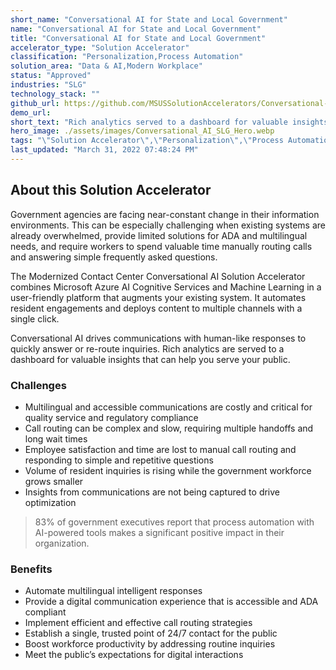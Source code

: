 ```yaml
---
short_name: "Conversational AI for State and Local Government"
name: "Conversational AI for State and Local Government"
title: "Conversational AI for State and Local Government"
accelerator_type: "Solution Accelerator"
classification: "Personalization,Process Automation"
solution_area: "Data & AI,Modern Workplace"
status: "Approved"
industries: "SLG"
technology_stack: ""
github_url: https://github.com/MSUSSolutionAccelerators/Conversational-AI-Solution-Accelerator
demo_url: 
short_text: "Rich analytics served to a dashboard for valuable insights that can help you serve your public."
hero_image: ./assets/images/Conversational_AI_SLG_Hero.webp
tags: "\"Solution Accelerator\",\"Personalization\",\"Process Automation\",\"SLG\""
last_updated: "March 31, 2022 07:48:24 PM"
---
```

## About this Solution Accelerator

Government agencies are facing near-constant change in their information environments. This can be especially challenging when existing systems are already overwhelmed, provide limited solutions for ADA and multilingual needs, and require workers to spend valuable time manually routing calls and answering simple frequently asked questions.

The Modernized Contact Center Conversational AI Solution Accelerator combines Microsoft Azure AI Cognitive Services and Machine Learning in a user-friendly platform that augments your existing system. It automates resident engagements and deploys content to multiple channels with a single click. 

Conversational AI drives communications with human-like responses to quickly answer or re-route inquiries. Rich analytics are served to a dashboard for valuable insights that can help you serve your public.

### Challenges

* Multilingual and accessible communications are costly and critical for quality service and regulatory compliance
* Call routing can be complex and slow, requiring multiple handoffs and long wait times
* Employee satisfaction and time are lost to manual call routing and responding to simple and repetitive questions
* Volume of resident inquiries is rising while the government workforce grows smaller
* Insights from communications are not being captured to drive optimization

> 83% of government executives report that process automation with AI-powered tools makes a significant positive impact in their organization.

### Benefits

* Automate multilingual intelligent responses
* Provide a digital communication experience that is accessible and ADA compliant
* Implement efficient and effective call routing strategies
* Establish a single, trusted point of 24/7 contact for the public
* Boost workforce productivity by addressing routine inquiries
* Meet the public’s expectations for digital interactions
